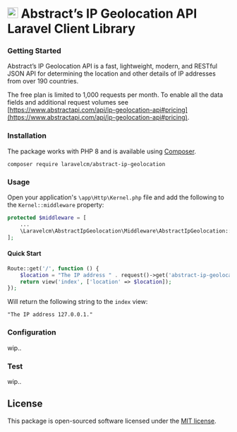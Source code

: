 # [<img src="https://assets-global.website-files.com/65166126ca18241731aa26b0/65390de624cb65770560dda5_FAV.png" alt="Abstract API" width="24"/>](https://www.abstractapi.com) Abstract’s IP Geolocation API Laravel Client Library

### Getting Started

Abstract’s IP Geolocation API is a fast, lightweight, modern, and RESTful JSON API for determining the location and other details of IP addresses from over 190 countries.

The free plan is limited to 1,000 requests per month. To enable all the data fields and additional request volumes see [https://www.abstractapi.com/api/ip-geolocation-api#pricing](https://www.abstractapi.com/api/ip-geolocation-api#pricing).

### Installation

The package works with PHP 8 and is available using [Composer](https://getcomposer.org).

```shell
composer require laravelcm/abstract-ip-geolocation
``` 

### Usage

Open your application's `\app\Http\Kernel.php` file and add the following to the `Kernel::middleware` property:

```php
protected $middleware = [
    ...
    \Laravelcm\AbstractIpGeolocation\Middleware\AbstractIpGeolocation::class,
];
```

#### Quick Start

```php
Route::get('/', function () {
    $location = "The IP address " . request()->get('abstract-ip-geolocation')['ip_address'];
    return view('index', ['location' => $location]);
});
```

Will return the following string to the `index` view:

```shell
"The IP address 127.0.0.1."
```

### Configuration
wip..

### Test
wip..

## License

This package is open-sourced software licensed under the [MIT license](https://opensource.org/licenses/MIT).
